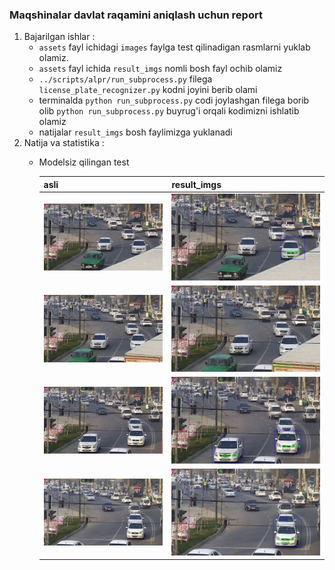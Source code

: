 ### Maqshinalar davlat raqamini aniqlash uchun report

1. Bajarilgan ishlar :
    - `assets` fayl ichidagi `images` faylga test qilinadigan rasmlarni yuklab olamiz.
    - `assets` fayl ichida `result_imgs` nomli bosh fayl ochib olamiz
    - `../scripts/alpr/run_subprocess.py` filega `license_plate_recognizer.py` kodni joyini berib olami
    - terminalda `python run_subprocess.py` codi joylashgan filega borib olib `python run_subprocess.py` buyrug'i orqali
      kodimizni ishlatib olamiz
    - natijalar `result_imgs` bosh faylimizga yuklanadi
2. Natija va statistika :
   - Modelsiz qilingan test
   
      | asli                                           | result_imgs                                         |
      |------------------------------------------------|-----------------------------------------------------|
      | ![00059.jpg](..%2Fassets%2Fimages%2F00059.jpg) | ![00059.jpg](..%2Fassets%2Fresult_imgs%2F00059.jpg) |
      | ![00080.jpg](..%2Fassets%2Fimages%2F00080.jpg) | ![00080.jpg](..%2Fassets%2Fresult_imgs%2F00080.jpg) |
      | ![00114.jpg](..%2Fassets%2Fimages%2F00114.jpg) |   ![00114.jpg](..%2Fassets%2Fresult_imgs%2F00114.jpg)                                                  |
      | ![00153.jpg](..%2Fassets%2Fimages%2F00153.jpg) |   ![00153.jpg](..%2Fassets%2Fresult_imgs%2F00153.jpg)                                                  |

